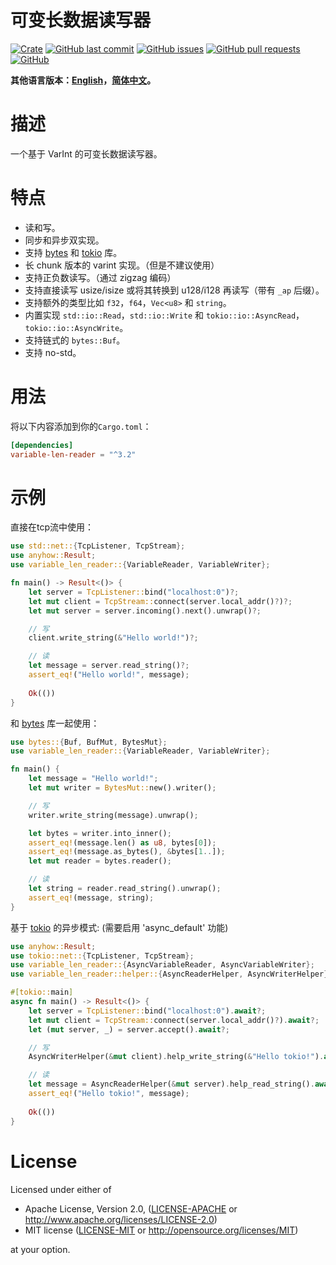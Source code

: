 # 可变长数据读写器

[![Crate](https://img.shields.io/crates/v/variable-len-reader.svg)](https://crates.io/crates/variable-len-reader)
[![GitHub last commit](https://img.shields.io/github/last-commit/xuxiaocheng0201/variable-len-reader)](https://github.com/xuxiaocheng0201/variable-len-reader/commits/master)
[![GitHub issues](https://img.shields.io/github/issues-raw/xuxiaocheng0201/variable-len-reader)](https://github.com/xuxiaocheng0201/variable-len-reader/issues)
[![GitHub pull requests](https://img.shields.io/github/issues-pr/xuxiaocheng0201/variable-len-reader)](https://github.com/xuxiaocheng0201/variable-len-reader/pulls)
[![GitHub](https://img.shields.io/github/license/xuxiaocheng0201/variable-len-reader)](https://github.com/xuxiaocheng0201/variable-len-reader/blob/master/LICENSE)

**其他语言版本：[English](README.md)，[简体中文](README_zh.md)。**

# 描述

一个基于 VarInt 的可变长数据读写器。


# 特点

* 读和写。
* 同步和异步双实现。
* 支持 [bytes](https://crates.io/crates/bytes) 和 [tokio](https://crates.io/crates/tokio) 库。
* 长 chunk 版本的 varint 实现。（但是不建议使用）
* 支持正负数读写。（通过 zigzag 编码）
* 支持直接读写 usize/isize 或将其转换到 u128/i128 再读写（带有 `_ap` 后缀）。
* 支持额外的类型比如 `f32`，`f64`，`Vec<u8>` 和 `string`。
* 内置实现 `std::io::Read`，`std::io::Write` 和 `tokio::io::AsyncRead`，`tokio::io::AsyncWrite`。
* 支持链式的 `bytes::Buf`。
* 支持 no-std。


# 用法

将以下内容添加到你的`Cargo.toml`：

```toml
[dependencies]
variable-len-reader = "^3.2"
```


# 示例

直接在tcp流中使用：

```rust
use std::net::{TcpListener, TcpStream};
use anyhow::Result;
use variable_len_reader::{VariableReader, VariableWriter};

fn main() -> Result<()> {
    let server = TcpListener::bind("localhost:0")?;
    let mut client = TcpStream::connect(server.local_addr()?)?;
    let mut server = server.incoming().next().unwrap()?;

    // 写
    client.write_string(&"Hello world!")?;

    // 读
    let message = server.read_string()?;
    assert_eq!("Hello world!", message);
    
    Ok(())
}
```

和 [bytes](https://crates.io/crates/bytes) 库一起使用：

```rust
use bytes::{Buf, BufMut, BytesMut};
use variable_len_reader::{VariableReader, VariableWriter};

fn main() {
    let message = "Hello world!";
    let mut writer = BytesMut::new().writer();

    // 写
    writer.write_string(message).unwrap();

    let bytes = writer.into_inner();
    assert_eq!(message.len() as u8, bytes[0]);
    assert_eq!(message.as_bytes(), &bytes[1..]);
    let mut reader = bytes.reader();

    // 读
    let string = reader.read_string().unwrap();
    assert_eq!(message, string);
}
```

基于 [tokio](https://crates.io/crates/tokio) 的异步模式:
(需要启用 'async_default' 功能)

```rust
use anyhow::Result;
use tokio::net::{TcpListener, TcpStream};
use variable_len_reader::{AsyncVariableReader, AsyncVariableWriter};
use variable_len_reader::helper::{AsyncReaderHelper, AsyncWriterHelper};

#[tokio::main]
async fn main() -> Result<()> {
    let server = TcpListener::bind("localhost:0").await?;
    let mut client = TcpStream::connect(server.local_addr()?).await?;
    let (mut server, _) = server.accept().await?;

    // 写
    AsyncWriterHelper(&mut client).help_write_string(&"Hello tokio!").await?;

    // 读
    let message = AsyncReaderHelper(&mut server).help_read_string().await?;
    assert_eq!("Hello tokio!", message);
    
    Ok(())
}
```


# License

Licensed under either of

- Apache License, Version 2.0, ([LICENSE-APACHE](LICENSE-APACHE) or http://www.apache.org/licenses/LICENSE-2.0)
- MIT license ([LICENSE-MIT](LICENSE-MIT) or http://opensource.org/licenses/MIT)

at your option.
